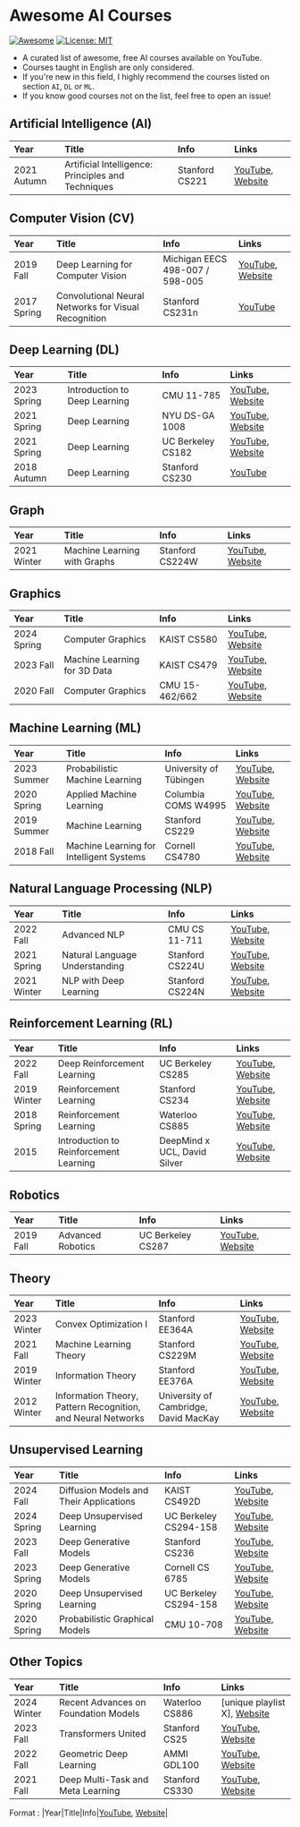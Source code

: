 # Awesome AI Courses
[![Awesome](https://cdn.rawgit.com/sindresorhus/awesome/d7305f38d29fed78fa85652e3a63e154dd8e8829/media/badge.svg)](https://github.com/sindresorhus/awesome)
[![License: MIT](https://img.shields.io/badge/License-MIT-green.svg)](https://opensource.org/licenses/MIT)

- A curated list of awesome, free AI courses available on YouTube.
- Courses taught in English are only considered.
- If you're new in this field, I highly recommend the courses listed on section `AI`, `DL` or `ML`.
- If you know good courses not on the list, feel free to open an issue!




## Artificial Intelligence (AI)

|Year|Title|Info|Links|
|:-|:-|:-|:-|
|2021 Autumn|Artificial Intelligence: Principles and Techniques|Stanford CS221|[YouTube](https://www.youtube.com/playlist?list=PLoROMvodv4rOca_Ovz1DvdtWuz8BfSWL2), [Website](https://stanford-cs221.github.io/autumn2021/modules/)|



## Computer Vision (CV)

|Year|Title|Info|Links|
|:-|:-|:-|:-|
|2019 Fall|Deep Learning for Computer Vision|Michigan EECS 498-007 / 598-005|[YouTube](https://www.youtube.com/playlist?list=PL5-TkQAfAZFbzxjBHtzdVCWE0Zbhomg7r), [Website](https://web.eecs.umich.edu/~justincj/teaching/eecs498/FA2019/)|
|2017 Spring|Convolutional Neural Networks for Visual Recognition|Stanford CS231n|[YouTube](https://www.youtube.com/playlist?list=PL3FW7Lu3i5JvHM8ljYj-zLfQRF3EO8sYv)|




## Deep Learning (DL)

|Year|Title|Info|Links|
|:-|:-|:-|:-|
|2023 Spring|Introduction to Deep Learning|CMU 11-785|[YouTube](https://www.youtube.com/playlist?list=PLp-0K3kfddPwgBSCbDtT6NaVOd-gIHVMW), [Website](https://deeplearning.cs.cmu.edu/S23/index.html)|
|2021 Spring|Deep Learning|NYU DS-GA 1008|[YouTube](https://www.youtube.com/playlist?list=PLLHTzKZzVU9e6xUfG10TkTWApKSZCzuBI), [Website](https://atcold.github.io/NYU-DLSP21/)|
|2021 Spring|Deep Learning|UC Berkeley CS182|[YouTube](https://www.youtube.com/playlist?list=PL_iWQOsE6TfVmKkQHucjPAoRtIJYt8a5A), [Website](https://cs182sp21.github.io/)|
|2018 Autumn|Deep Learning|Stanford CS230|[YouTube](https://www.youtube.com/playlist?list=PLoROMvodv4rOABXSygHTsbvUz4G_YQhOb)|




## Graph

|Year|Title|Info|Links|
|:-|:-|:-|:-|
|2021 Winter|Machine Learning with Graphs|Stanford CS224W|[YouTube](https://www.youtube.com/playlist?list=PLoROMvodv4rPLKxIpqhjhPgdQy7imNkDn), [Website](http://snap.stanford.edu/class/cs224w-2020/)|



## Graphics

|Year|Title|Info|Links|
|:-|:-|:-|:-|
|2024 Spring|Computer Graphics|KAIST CS580|[YouTube](https://www.youtube.com/playlist?list=PLyi5FHzX7hBwMsuoGWFqQhkawUX0HFT7U), [Website](https://mhsung.github.io/kaist-cs580-spring-2024/)|
|2023 Fall|Machine Learning for 3D Data|KAIST CS479|[YouTube](https://www.youtube.com/playlist?list=PLyi5FHzX7hBzv6p_USmzLvL8TBKWljOph), [Website](https://mhsung.github.io/kaist-cs479-fall-2023/)|
|2020 Fall|Computer Graphics|CMU 15-462/662|[YouTube](https://www.youtube.com/playlist?list=PL9_jI1bdZmz2emSh0UQ5iOdT2xRHFHL7E), [Website](http://15462.courses.cs.cmu.edu/fall2020/)|



## Machine Learning (ML)

|Year|Title|Info|Links|
|:-|:-|:-|:-|
|2023 Summer|Probabilistic Machine Learning|University of Tübingen|[YouTube](https://www.youtube.com/playlist?list=PL05umP7R6ij2YE8rRJSb-olDNbntAQ_Bx), [Website](https://github.com/philipphennig/Probabilistic_ML)|
|2020 Spring|Applied Machine Learning|Columbia COMS W4995|[YouTube](https://www.youtube.com/playlist?list=PL_pVmAaAnxIRnSw6wiCpSvshFyCREZmlM), [Website](https://www.cs.columbia.edu/~amueller/comsw4995s20/schedule/)|
|2019 Summer|Machine Learning|Stanford CS229|[YouTube](https://www.youtube.com/playlist?list=PLoROMvodv4rNH7qL6-efu_q2_bPuy0adh), [Website](http://cs229.stanford.edu/syllabus-summer2019.html)|
|2018 Fall|Machine Learning for Intelligent Systems|Cornell CS4780|[YouTube](https://www.youtube.com/playlist?list=PLl8OlHZGYOQ7bkVbuRthEsaLr7bONzbXS), [Website](https://www.cs.cornell.edu/courses/cs4780/2018fa/)|



## Natural Language Processing (NLP)

|Year|Title|Info|Links|
|:-|:-|:-|:-|
|2022 Fall|Advanced NLP|CMU CS 11-711|[YouTube](https://www.youtube.com/playlist?list=PL8PYTP1V4I8D0UkqW2fEhgLrnlDW9QK7z), [Website](https://phontron.com/class/anlp2022/schedule.html)|
|2021 Spring|Natural Language Understanding|Stanford CS224U|[YouTube](https://www.youtube.com/playlist?list=PLoROMvodv4rPt5D0zs3YhbWSZA8Q_DyiJ), [Website](https://web.stanford.edu/class/cs224u/2021/)|
|2021 Winter|NLP with Deep Learning|Stanford CS224N|[YouTube](https://www.youtube.com/playlist?list=PLoROMvodv4rOSH4v6133s9LFPRHjEmbmJ), [Website](https://web.stanford.edu/class/archive/cs/cs224n/cs224n.1214/)|





## Reinforcement Learning (RL)

|Year|Title|Info|Links|
|:-|:-|:-|:-|
|2022 Fall|Deep Reinforcement Learning|UC Berkeley CS285|[YouTube](https://www.youtube.com/playlist?list=PL_iWQOsE6TfX7MaC6C3HcdOf1g337dlC9), [Website](https://rail.eecs.berkeley.edu/deeprlcourse/)|
|2019 Winter|Reinforcement Learning|Stanford CS234|[YouTube](https://www.youtube.com/playlist?list=PLoROMvodv4rOSOPzutgyCTapiGlY2Nd8u), [Website](http://web.stanford.edu/class/cs234/CS234Win2019/index.html)|
|2018 Spring|Reinforcement Learning|Waterloo CS885|[YouTube](https://www.youtube.com/playlist?list=PLdAoL1zKcqTXFJniO3Tqqn6xMBBL07EDc), [Website](https://cs.uwaterloo.ca/~ppoupart/teaching/cs885-spring18/schedule.html)|
|2015|Introduction to Reinforcement Learning|DeepMind x UCL, David Silver|[YouTube](https://www.youtube.com/playlist?list=PLqYmG7hTraZDM-OYHWgPebj2MfCFzFObQ), [Website](https://www.davidsilver.uk/teaching/)|



## Robotics

|Year|Title|Info|Links|
|:-|:-|:-|:-|
|2019 Fall|Advanced Robotics|UC Berkeley CS287|[YouTube](https://www.youtube.com/playlist?list=PLwRJQ4m4UJjNBPJdt8WamRAt4XKc639wF), [Website](https://people.eecs.berkeley.edu/~pabbeel/cs287-fa19/)|



## Theory

|Year|Title|Info|Links|
|:-|:-|:-|:-|
|2023 Winter|Convex Optimization I|Stanford EE364A|[YouTube](https://www.youtube.com/playlist?list=PLoROMvodv4rMJqxxviPa4AmDClvcbHi6h), [Website](https://stanford.edu/class/ee364a/)|
|2021 Fall|Machine Learning Theory|Stanford CS229M|[YouTube](https://www.youtube.com/playlist?list=PLoROMvodv4rP8nAmISxFINlGKSK4rbLKh), [Website](https://web.stanford.edu/class/stats214/)|
|2019 Winter|Information Theory|Stanford EE376A|[YouTube](https://www.youtube.com/playlist?list=PLv_7iO_xlL0Kz2nU05COpINjU8C0UPICA), [Website](https://web.stanford.edu/class/ee376a/index.html)|
|2012 Winter|Information Theory, Pattern Recognition, and Neural Networks|University of Cambridge, David MacKay|[YouTube](https://www.youtube.com/playlist?list=PLruBu5BI5n4aFpG32iMbdWoRVAA-Vcso6), [Website](http://www.inference.org.uk/itprnn_lectures/)|



## Unsupervised Learning

|Year|Title|Info|Links|
|:-|:-|:-|:-|
|2024 Fall|Diffusion Models and Their Applications|KAIST CS492D|[YouTube](https://www.youtube.com/playlist?list=PLyi5FHzX7hBxtkKUZLRdiq5C01QimCno2), [Website](https://mhsung.github.io/kaist-cs492d-fall-2024/)|
|2024 Spring|Deep Unsupervised Learning|UC Berkeley CS294-158|[YouTube](https://www.youtube.com/playlist?list=PLwRJQ4m4UJjPIvv4kgBkvu_uygrV3ut_U), [Website](https://sites.google.com/view/berkeley-cs294-158-sp24/home)|
|2023 Fall|Deep Generative Models|Stanford CS236|[YouTube](https://www.youtube.com/playlist?list=PLoROMvodv4rPOWA-omMM6STXaWW4FvJT8), [Website](https://deepgenerativemodels.github.io/)|
|2023 Spring|Deep Generative Models|Cornell CS 6785|[YouTube](https://www.youtube.com/playlist?list=PL2UML_KCiC0UPzjW9BjO-IW6dqliu9O4B), [Website](https://kuleshov-group.github.io/dgm-website/)|
|2020 Spring|Deep Unsupervised Learning|UC Berkeley CS294-158|[YouTube](https://www.youtube.com/playlist?list=PLwRJQ4m4UJjPiJP3691u-qWwPGVKzSlNP), [Website](https://sites.google.com/view/berkeley-cs294-158-sp20/home)|
|2020 Spring|Probabilistic Graphical Models|CMU 10-708|[YouTube](https://www.youtube.com/playlist?list=PLoZgVqqHOumTqxIhcdcpOAJOOimrRCGZn), [Website](https://www.cs.cmu.edu/~epxing/Class/10708-20/index.html)|





## Other Topics

|Year|Title|Info|Links|
|:-|:-|:-|:-|
|2024 Winter|Recent Advances on Foundation Models|Waterloo CS886|[unique playlist X], [Website](https://cs.uwaterloo.ca/~wenhuche/teaching/cs886/)|
|2023 Fall|Transformers United|Stanford CS25|[YouTube](https://www.youtube.com/playlist?list=PLoROMvodv4rNiJRchCzutFw5ItR_Z27CM), [Website](https://web.stanford.edu/class/cs25/)|
|2022 Fall|Geometric Deep Learning|AMMI GDL100|[YouTube](https://www.youtube.com/playlist?list=PLn2-dEmQeTfSLXW8yXP4q_Ii58wFdxb3C), [Website](https://geometricdeeplearning.com/lectures/)|
|2021 Fall|Deep Multi-Task and Meta Learning|Stanford CS330|[YouTube](https://www.youtube.com/playlist?list=PLoROMvodv4rMIJ-TvblAIkw28Wxi27B36), [Website](http://cs330.stanford.edu/fall2021/index.html)| 



Format : |Year|Title|Info|[YouTube](), [Website]()|

